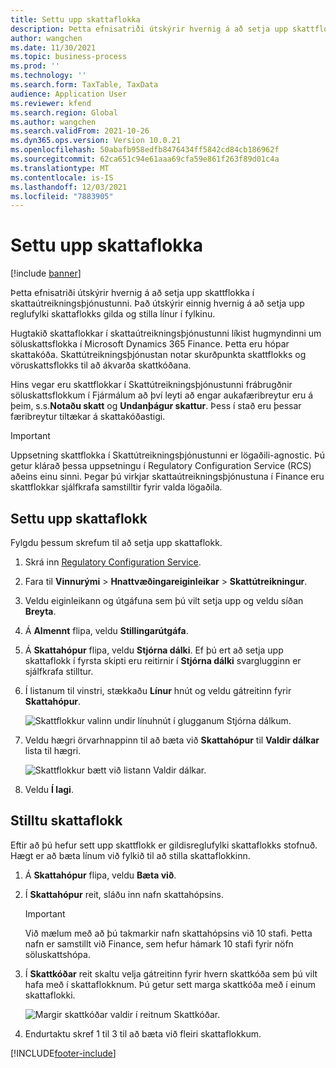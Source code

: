 ```yaml
---
title: Settu upp skattaflokka
description: Þetta efnisatriði útskýrir hvernig á að setja upp skattflokka í skattaútreikningsþjónustunni.
author: wangchen
ms.date: 11/30/2021
ms.topic: business-process
ms.prod: ''
ms.technology: ''
ms.search.form: TaxTable, TaxData
audience: Application User
ms.reviewer: kfend
ms.search.region: Global
ms.author: wangchen
ms.search.validFrom: 2021-10-26
ms.dyn365.ops.version: Version 10.0.21
ms.openlocfilehash: 50abafb958edfb8476434ff5842cd84cb186962f
ms.sourcegitcommit: 62ca651c94e61aaa69cfa59e861f263f89d01c4a
ms.translationtype: MT
ms.contentlocale: is-IS
ms.lasthandoff: 12/03/2021
ms.locfileid: "7883905"
---
```

# <a name="set-up-tax-groups"></a>Settu upp skattaflokka

[!include [banner](../includes/banner.md)]

Þetta efnisatriði útskýrir hvernig á að setja upp skattflokka í skattaútreikningsþjónustunni. Það útskýrir einnig hvernig á að setja upp reglufylki skattaflokks gilda og stilla línur í fylkinu.

Hugtakið skattaflokkar í skattaútreikningsþjónustunni líkist hugmyndinni um söluskattsflokka í Microsoft Dynamics 365 Finance. Þetta eru hópar skattakóða. Skattútreikningsþjónustan notar skurðpunkta skattflokks og vöruskattsflokks til að ákvarða skattkóðana.

Hins vegar eru skattflokkar í Skattútreikningsþjónustunni frábrugðnir söluskattsflokkum í Fjármálum að því leyti að engar aukafæribreytur eru á þeim, s.s.**Notaðu skatt** og **Undanþágur skattur**. Þess í stað eru þessar færibreytur tiltækar á skattakóðastigi.

> [!IMPORTANT]
> Uppsetning skattflokka í Skattútreikningsþjónustunni er lögaðili-agnostic. Þú getur klárað þessa uppsetningu í Regulatory Configuration Service (RCS) aðeins einu sinni. Þegar þú virkjar skattaútreikningsþjónustuna í Finance eru skattflokkar sjálfkrafa samstilltir fyrir valda lögaðila.

## <a name="set-up-a-tax-group"></a>Settu upp skattaflokk

Fylgdu þessum skrefum til að setja upp skattaflokk.

1. Skrá inn [Regulatory Configuration Service](https://marketing.configure.global.dynamics.com/).
2. Fara til **Vinnurými** \> **Hnattvæðingareiginleikar** \> **Skattútreikningur**.
3. Veldu eiginleikann og útgáfuna sem þú vilt setja upp og veldu síðan **Breyta**.
4. Á **Almennt** flipa, veldu **Stillingarútgáfa**.
5. Á **Skattahópur** flipa, veldu **Stjórna dálki**. Ef þú ert að setja upp skattaflokk í fyrsta skipti eru reitirnir í **Stjórna dálki** svarglugginn er sjálfkrafa stilltur.
6. Í listanum til vinstri, stækkaðu **Línur** hnút og veldu gátreitinn fyrir **Skattahópur**.

    ![Skattflokkur valinn undir línuhnút í glugganum Stjórna dálkum.](media/select-tax-group.png)

7. Veldu hægri örvarhnappinn til að bæta við **Skattahópur** til **Valdir dálkar** lista til hægri.

    ![Skattflokkur bætt við listann Valdir dálkar.](media/add-tax-group.png)

8. Veldu **Í lagi**.

## <a name="configure-a-tax-group"></a>Stilltu skattaflokk

Eftir að þú hefur sett upp skattflokk er gildisreglufylki skattaflokks stofnuð. Hægt er að bæta línum við fylkið til að stilla skattaflokkinn.

1. Á **Skattahópur** flipa, veldu **Bæta við**.
2. Í **Skattahópur** reit, sláðu inn nafn skattahópsins.

    > [!IMPORTANT]
    > Við mælum með að þú takmarkir nafn skattahópsins við 10 stafi. Þetta nafn er samstillt við Finance, sem hefur hámark 10 stafi fyrir nöfn söluskattshópa.

3. Í **Skattkóðar** reit skaltu velja gátreitinn fyrir hvern skattkóða sem þú vilt hafa með í skattaflokknum. Þú getur sett marga skattkóða með í einum skattaflokki.

    ![Margir skattkóðar valdir í reitnum Skattkóðar.](media/multiple-tax-codes-selection.png)

4. Endurtaktu skref 1 til 3 til að bæta við fleiri skattaflokkum.

[!INCLUDE[footer-include](../../includes/footer-banner.md)]
